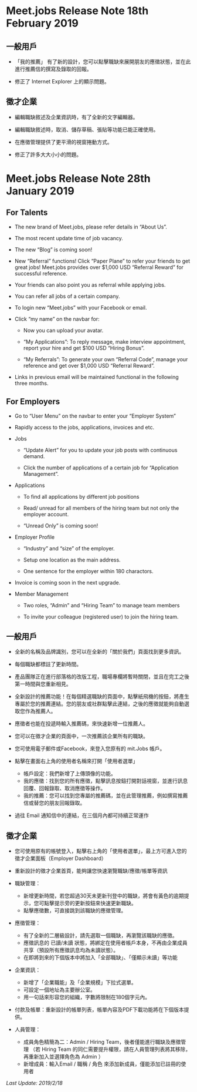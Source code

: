 # Meet.jobs Release Note 18th February 2019

## 一般用戶

- 「我的推薦」 有了新的設計，您可以點擊職缺來展開朋友的應徵狀態，並在此進行推薦信的撰寫及錄取的回報。

- 修正了 Internet Explorer 上的顯示問題。

## 徵才企業

- 編輯職缺敘述及企業資訊時，有了全新的文字編輯器。

- 編輯職缺敘述時，取消、儲存草稿、張貼等功能已能正確使用。

- 在應徵管理提供了更平滑的視窗捲動方式。

- 修正了許多大大小小的問題。


# Meet.jobs Release Note 28th January 2019

## For Talents

- The new brand of Meet.jobs, please refer details in “About Us”.

- The most recent update time of job vacancy.

- The new “Blog” is coming soon!

- New “Referral” functions! Click “Paper Plane” to refer your friends to get great jobs! Meet.jobs provides over $1,000 USD “Referral Reward” for successful reference.

- Your friends can also point you as referral while applying jobs.

- You can refer all jobs of a certain company.

- To login new “Meet.jobs” with your Facebook or email.

- Click “my name” on the navbar for:

  * Now you can upload your avatar.

  * “My Applications”: To reply message, make interview appointment, report your hire and get $100 USD “Hiring Bonus”.

  * “My Referrals”: To generate your own “Referral Code”, manage your reference and get over $1,000 USD “Referral Reward”.

- Links in previous email will be maintained functional in the following three months.

## For Employers 

- Go to “User Menu” on the navbar to enter your “Employer System”

- Rapidly access to the jobs, applications, invoices and etc.

- Jobs

  * “Update Alert” for you to update your job posts with continuous demand.

  * Click the number of applications of a certain job for “Application Management”.

- Applications

  * To find all applications by different job positions

  * Read/ unread for all members of the hiring team but not only the employer account.

  * “Unread Only” is coming soon!

- Employer Profile

  * “Industry” and “size” of the employer.

  * Setup one location as the main address.

  * One sentence for the employer within 180 charactors.

- Invoice is coming soon in the next upgrade.

- Member Management

  * Two roles, “Admin” and “Hiring Team” to manage team members

  * To invite your colleague (registered user) to join the hiring team. 

## 一般用戶

- 全新的名稱及品牌識別，您可以在全新的「關於我們」頁面找到更多資訊。

- 每個職缺都標註了更新時間。

- 產品團隊正在進行部落格的改版工程，職場專欄將暫時關閉，並且在完工之後第一時間與您重新相見。

- 全新設計的推薦功能！在每個精選職缺的頁面中，點擊紙飛機的按鈕，將產生專屬於您的推薦連結。您的朋友或社群點擊此連結，之後的應徵就能夠自動選取您作為推薦人。

- 應徵者也能在投遞時輸入推薦碼，來快速新增一位推薦人。

- 您可以在徵才企業的頁面中，一次推薦該企業所有的職缺。

- 您可使用電子郵件或Facebook，來登入您原有的 mit.Jobs 帳戶。

- 點擊在畫面右上角的使用者名稱來打開「使用者選單」
  * 帳戶設定：我們新增了上傳頭像的功能。
  * 我的應徵：找到您的所有應徵，點擊訊息按鈕打開對話視窗，並進行訊息回覆、回報錄取、取消應徵等操作。
  * 我的推薦：您可以找到您專屬的推薦碼，並在此管理推薦，例如撰寫推薦信或替您的朋友回報錄取。
  
- 過往 Email 通知信中的連結，在三個月內都可持續正常運作

## 徵才企業

- 您可使用原有的帳號登入，點擊右上角的「使用者選單」，最上方可進入您的徵才企業面板（Employer Dashboard）

- 重新設計的徵才企業首頁，能夠讓您快速瀏覽職缺/應徵/帳單等資訊

- 職缺管理：
  * 新增更新時間，若您超過30天未更新刊登中的職缺，將會有黃色的逾期提示，您可點擊提示旁的更新按鈕來快速更新職缺。
  * 點擊應徵數，可直接跳到該職缺的應徵管理。
  
- 應徵管理：
  * 有了全新的二層級設計，請先選取一個職缺，再瀏覽該職缺的應徵。
  * 應徵訊息的 已讀/未讀 狀態，將綁定在使用者帳戶本身，不再由企業成員共享（預設所有應徵訊息均為未讀狀態）。
  * 在即將到來的下個版本中將加入「全部職缺」、「僅顯示未讀」等功能
  
- 企業資訊：
  * 新增了「企業職能」及「企業規模」下拉式選單。
  * 可設定一個地址為主要辦公室。
  * 用一句話來形容您的組織，字數將限制在180個字元內。
  
- 付款及帳單：重新設計的帳單列表，帳單內容及PDF下載功能將在下個版本提供。

- 人員管理：
  * 成員角色精簡為二：Admin / Hiring Team，後者僅能進行職缺及應徵管理
    （若 Hiring Team 的同仁需要提升權限，請在人員管理列表將其移除，再重新加入並選擇角色為 Admin ）
  * 新增成員：輸入Email / 職稱 / 角色 來添加新成員，僅能添加已註冊的使用者

*Last Update: 2019/2/18*

